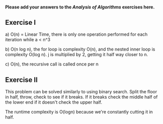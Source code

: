 #### Please add your answers to the ***Analysis of  Algorithms*** exercises here.

## Exercise I

a) O(n) = Linear Time, there is only one operation performed for each iteration while a < n^3


b) O(n log n), the for loop is complexity O(n), and the nested inner loop is complexity O(log n).
   j is multiplied by 2, getting it half way closer to n.


c) O(n), the recursive call is called once per n

## Exercise II

This problem can be solved similarly to using binary search. Split the floor in half, throw, check to see if it breaks. If it breaks check the middle half of the lower end if it doesn't check the upper half.

The runtime complexity is O(logn) because we're constantly cutting it in half.

